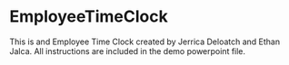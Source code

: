 # EmployeeTimeClock
This is and Employee Time Clock created by Jerrica Deloatch and Ethan Jalca.
All instructions are included in the demo powerpoint file.
